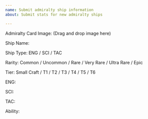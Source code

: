 ```yaml
---
name: Submit admiralty ship information
about: Submit stats for new admiralty ships

---
```


Admiralty Card Image: (Drag and drop image here)

Ship Name: 

Ship Type: ENG / SCI / TAC

Rarity: Common / Uncommon / Rare / Very Rare / Ultra Rare / Epic

Tier: Small Craft / T1 / T2 / T3 / T4 / T5 / T6

ENG: 

SCI:

TAC:

Ability:
